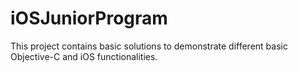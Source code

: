 iOSJuniorProgram
================

This project contains basic solutions to demonstrate different basic Objective-C and iOS functionalities.
